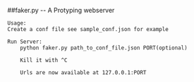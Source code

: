 ##faker.py -- A Protyping webserver


	Usage:
	Create a conf file see sample_conf.json for example
	
	Run Server:
        python faker.py path_to_conf_file.json PORT(optional)
        
        Kill it with ^C
        
        Urls are now available at 127.0.0.1:PORT
        
        


